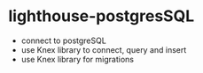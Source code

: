 # lighthouse-postgresSQL

- connect to postgreSQL
- use Knex library to connect, query and insert
- use Knex library for migrations
